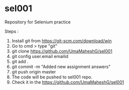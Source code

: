 # sel001
Repository for Selenium practice

Steps : 

1. Install git from https://git-scm.com/download/win
2. Go to cmd > type "git" 
3. git clone https://github.com/UmaMaheshG/sel001
4. git config user.email emailid
5. git add .
6. git commit -m "Added new assignment answers"
7. git push origin master
8. The code will be pushed to sel001 repo.
9. Check it in the https://github.com/UmaMaheshG/sel001
